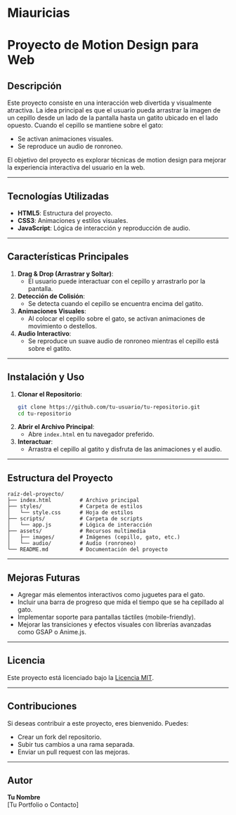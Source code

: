 # Miauricias
# Proyecto de Motion Design para Web

## Descripción
Este proyecto consiste en una interacción web divertida y visualmente atractiva. La idea principal es que el usuario pueda arrastrar la imagen de un cepillo desde un lado de la pantalla hasta un gatito ubicado en el lado opuesto. Cuando el cepillo se mantiene sobre el gato:

- Se activan animaciones visuales.
- Se reproduce un audio de ronroneo.

El objetivo del proyecto es explorar técnicas de motion design para mejorar la experiencia interactiva del usuario en la web.

---

## Tecnologías Utilizadas
- **HTML5**: Estructura del proyecto.
- **CSS3**: Animaciones y estilos visuales.
- **JavaScript**: Lógica de interacción y reproducción de audio.

---

## Características Principales
1. **Drag & Drop (Arrastrar y Soltar)**:
   - El usuario puede interactuar con el cepillo y arrastrarlo por la pantalla.
2. **Detección de Colisión**:
   - Se detecta cuando el cepillo se encuentra encima del gatito.
3. **Animaciones Visuales**:
   - Al colocar el cepillo sobre el gato, se activan animaciones de movimiento o destellos.
4. **Audio Interactivo**:
   - Se reproduce un suave audio de ronroneo mientras el cepillo está sobre el gatito.

---

## Instalación y Uso
1. **Clonar el Repositorio**:
   ```bash
   git clone https://github.com/tu-usuario/tu-repositorio.git
   cd tu-repositorio
   ```
2. **Abrir el Archivo Principal**:
   - Abre `index.html` en tu navegador preferido.
3. **Interactuar**:
   - Arrastra el cepillo al gatito y disfruta de las animaciones y el audio.

---

## Estructura del Proyecto
```
raíz-del-proyecto/
├── index.html         # Archivo principal
├── styles/            # Carpeta de estilos
│   └── style.css      # Hoja de estilos
├── scripts/           # Carpeta de scripts
│   └── app.js         # Lógica de interacción
├── assets/            # Recursos multimedia
│   ├── images/        # Imágenes (cepillo, gato, etc.)
│   └── audio/         # Audio (ronroneo)
└── README.md          # Documentación del proyecto
```

---

## Mejoras Futuras
- Agregar más elementos interactivos como juguetes para el gato.
- Incluir una barra de progreso que mida el tiempo que se ha cepillado al gato.
- Implementar soporte para pantallas táctiles (mobile-friendly).
- Mejorar las transiciones y efectos visuales con librerías avanzadas como GSAP o Anime.js.

---

## Licencia
Este proyecto está licenciado bajo la [Licencia MIT](LICENSE).

---

## Contribuciones
Si deseas contribuir a este proyecto, eres bienvenido. Puedes:
- Crear un fork del repositorio.
- Subir tus cambios a una rama separada.
- Enviar un pull request con las mejoras.

---

## Autor
**Tu Nombre**  
[Tu Portfolio o Contacto]

